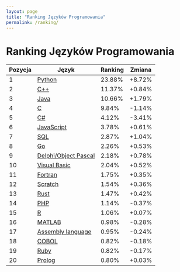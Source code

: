 ```yaml
---
layout: page
title: "Ranking Języków Programowania"
permalink: /ranking/
---
```


# Ranking Języków Programowania

| Pozycja | Język | Ranking | Zmiana |
|---------|-------|---------|--------|
| 1 | [Python](languages/python/) | 23.88% | +8.72% |
| 2 | [C++](languages/c++/) | 11.37% | +0.84% |
| 3 | [Java](languages/java/) | 10.66% | +1.79% |
| 4 | [C](languages/c/) | 9.84% | -1.14% |
| 5 | [C#](languages/c#/) | 4.12% | -3.41% |
| 6 | [JavaScript](languages/javascript/) | 3.78% | +0.61% |
| 7 | [SQL](languages/sql/) | 2.87% | +1.04% |
| 8 | [Go](languages/go/) | 2.26% | +0.53% |
| 9 | [Delphi/Object Pascal](languages/delphi-object-pascal/) | 2.18% | +0.78% |
| 10 | [Visual Basic](languages/visual-basic/) | 2.04% | +0.52% |
| 11 | [Fortran](languages/fortran/) | 1.75% | +0.35% |
| 12 | [Scratch](languages/scratch/) | 1.54% | +0.36% |
| 13 | [Rust](languages/rust/) | 1.47% | +0.42% |
| 14 | [PHP](languages/php/) | 1.14% | -0.37% |
| 15 | [R](languages/r/) | 1.06% | +0.07% |
| 16 | [MATLAB](languages/matlab/) | 0.98% | -0.28% |
| 17 | [Assembly language](languages/assembly-language/) | 0.95% | -0.24% |
| 18 | [COBOL](languages/cobol/) | 0.82% | -0.18% |
| 19 | [Ruby](languages/ruby/) | 0.82% | -0.17% |
| 20 | [Prolog](languages/prolog/) | 0.80% | +0.03% |
